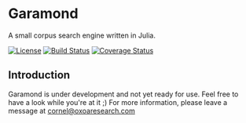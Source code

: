 # Garamond

A small corpus search engine written in Julia.

[![License](http://img.shields.io/badge/license-MIT-brightgreen.svg?style=flat)](LICENSE.md) 
[![Build Status](https://travis-ci.org/zgornel/Garamond.jl.svg?branch=master)](https://travis-ci.org/zgornel/Garamond.jl) 
[![Coverage Status](https://coveralls.io/repos/github/zgornel/Garamond.jl/badge.svg?branch=master)](https://coveralls.io/github/zgornel/Garamond.jl?branch=master)

## Introduction

Garamond is under development and not yet ready for use. Feel free to have a look while you're at it ;)
For more information, please leave a message at cornel@oxoaresearch.com
